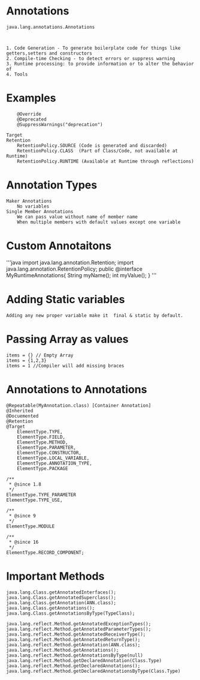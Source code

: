 # Annotations
	java.lang.annotations.Annotations
	

	
	1. Code Generation - To generate boilerplate code for things like getters,setters and constructors
	2. Compile-time Checking - to detect errors or suppress warning
	3. Runtime processing: to provide information or to alter the behavior of
	4. Tools
# Examples
		@Override
		@Deprecated
		@SuppressWarnings("deprecation")
		
	Target
	Retention
		RetentionPolicy.SOURCE (Code is generated and discarded)
		RetentionPolicy.CLASS  (Part of Class/Code, not available at Runtime)
		RetentionPolicy.RUNTIME (Available at Runtime through reflections)
# Annotation Types
	Maker Annotations
		No variables
	Single Member Annotations
		We can pass value without name of member name
		When multiple members with default values except one variable
# Custom Annotaitons

'''java
	import java.lang.annotation.Retention;
	import java.lang.annotation.RetentionPolicy;
	public @interface MyRuntimeAnnotations{
		String myName();
		int myValue();
	}
'''
# Adding Static variables

	Adding any new proper variable make it  final & static by default.

# Passing Array as values
	items = {} // Empty Array
	items = {1,2,3}
	items = 1 //Compiler will add missing braces
# Annotations to Annotations
	@Repeatable(MyAnnotation.class) [Container Annotation]
	@Inherited
	@Docuemented
	@Retention
	@Target
		ElementType.TYPE,
		ElementType.FIELD,
		ElementType.METHOD,
		ElementType.PARAMETER,
		ElementType.CONSTRUCTOR,
		ElementType.LOCAL_VARIABLE,
		ElementType.ANNOTATION_TYPE,
		ElementType.PACKAGE 

    /**
     * @since 1.8
     */
    ElementType.TYPE_PARAMETER
    ElementType.TYPE_USE,

    /**
     * @since 9
     */
    ElementType.MODULE

    /**
     * @since 16
     */
    ElementType.RECORD_COMPONENT;
	
# Important Methods
	java.lang.Class.getAnnotatedInterfaces();
	java.lang.Class.getAnnotatedSuperclass();
	java.lang.Class.getAnnotation(ANN.class);
	java.lang.Class.getAnnotations();
	java.lang.Class.getAnnotationsByType(TypeClass);
	
	java.lang.reflect.Method.getAnnotatedExceptionTypes();
	java.lang.reflect.Method.getAnnotatedParameterTypes();
	java.lang.reflect.Method.getAnnotatedReceiverType();
	java.lang.reflect.Method.getAnnotatedReturnType();
	java.lang.reflect.Method.getAnnotation(ANN.class);
	java.lang.reflect.Method.getAnnotations();
	java.lang.reflect.Method.getAnnotationsByType(null)
	java.lang.reflect.Method.getDeclaredAnnotation(Class.Type)
	java.lang.reflect.Method.getDeclaredAnnotations();
	java.lang.reflect.Method.getDeclaredAnnotationsByType(Class.Type)